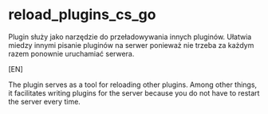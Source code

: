 # reload_plugins_cs_go
Plugin służy jako narzędzie do przeładowywania innych pluginów. Ułatwia miedzy innymi pisanie pluginów na serwer ponieważ nie trzeba za każdym razem ponownie uruchamiać serwera.


[EN]

The plugin serves as a tool for reloading other plugins. Among other things, it facilitates writing plugins for the server because you do not have to restart the server every time.
